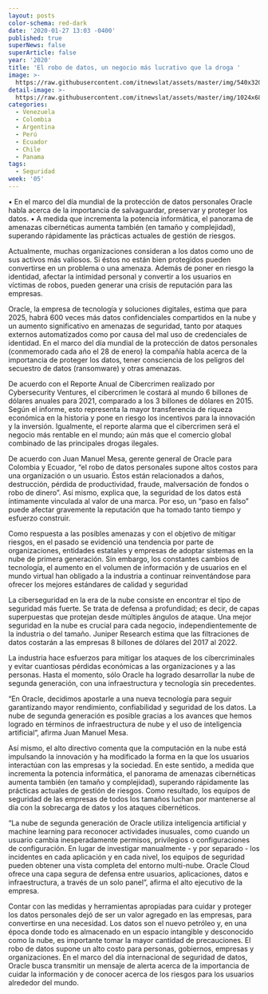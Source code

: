 ```yaml
---
layout: posts
color-schema: red-dark
date: '2020-01-27 13:03 -0400'
published: true
superNews: false
superArticle: false
year: '2020'
title: 'El robo de datos, un negocio más lucrativo que la droga '
image: >-
  https://raw.githubusercontent.com/itnewslat/assets/master/img/540x320/Robo-Datos-p.jpg
detail-image: >-
  https://raw.githubusercontent.com/itnewslat/assets/master/img/1024x680/Robo-Datos-g.jpg
categories:
  - Venezuela
  - Colombia
  - Argentina
  - Perú
  - Ecuador
  - Chile
  - Panama
tags:
  - Seguridad
week: '05'
---
```

•	En el marco del día mundial de la protección de datos personales Oracle habla acerca de la importancia de salvaguardar, preservar y proteger los datos.
•	A medida que incrementa la potencia informática, el panorama de amenazas cibernéticas aumenta también (en tamaño y complejidad), superando rápidamente las prácticas actuales de gestión de riesgos.

Actualmente, muchas organizaciones consideran a los datos como uno de sus activos más valiosos. Si éstos no están bien protegidos pueden convertirse en un problema o una amenaza. Además de poner en riesgo la identidad, afectar la intimidad personal y convertir a los usuarios en víctimas de robos, pueden generar una crisis de reputación para las empresas.

Oracle, la empresa de tecnología y soluciones digitales, estima que para 2025, habrá 600 veces más datos confidenciales compartidos en la nube y un aumento significativo en amenazas de seguridad, tanto por ataques externos automatizados como por causa del mal uso de credenciales de identidad. En el marco del día mundial de la protección de datos personales (conmemorado cada año el 28 de enero) la compañía habla acerca de la importancia de proteger los datos, tener consciencia de los peligros del secuestro de datos (ransomware) y otras amenazas. 

De acuerdo con el Reporte Anual de Cibercrimen realizado por Cybersecurity Ventures, el cibercrimen le costará al mundo 6 billones de dólares anuales para 2021, comparado a los 3 billones de dólares en 2015. Según el informe, esto representa la mayor transferencia de riqueza económica en la historia y pone en riesgo los incentivos para la innovación y la inversión. Igualmente, el reporte alarma que el cibercrimen será el negocio más rentable en el mundo; aún más que el comercio global combinado de las principales drogas ilegales.

De acuerdo con Juan Manuel Mesa, gerente general de Oracle para Colombia y Ecuador, “el robo de datos personales supone altos costos para una organización o un usuario. Éstos están relacionados a daños, destrucción, pérdida de productividad, fraude, malversación de fondos o robo de dinero”. Así mismo, explica que, la seguridad de los datos está íntimamente vinculada al valor de una marca. Por eso, un “paso en falso” puede afectar gravemente la reputación que ha tomado tanto tiempo y esfuerzo construir. 

Como respuesta a las posibles amenazas y con el objetivo de mitigar riesgos, en el pasado se evidenció una tendencia por parte de organizaciones, entidades estatales y empresas de adoptar sistemas en la nube de primera generación. Sin embargo, los constantes cambios de tecnología, el aumento en el volumen de información y de usuarios en el mundo virtual han obligado a la industria a continuar reinventándose para ofrecer los mejores estándares de calidad y seguridad

La ciberseguridad en la era de la nube consiste en encontrar el tipo de seguridad más fuerte. Se trata de defensa a profundidad; es decir, de capas superpuestas que protejan desde múltiples ángulos de ataque. Una mejor seguridad en la nube es crucial para cada negocio, independientemente de la industria o del tamaño. Juniper Research estima que las filtraciones de datos costarán a las empresas 8 billones de dólares del 2017 al 2022. 

La industria hace esfuerzos para mitigar los ataques de los cibercriminales y evitar cuantiosas pérdidas económicas a las organizaciones y a las personas. Hasta el momento, sólo Oracle ha logrado desarrollar la nube de segunda generación, con una infraestructura y tecnología sin precedentes. 

“En Oracle, decidimos apostarle a una nueva tecnología para seguir garantizando mayor rendimiento, confiabilidad y seguridad de los datos. La nube de segunda generación es posible gracias a los avances que hemos logrado en términos de infraestructura de nube y el uso de inteligencia artificial”, afirma Juan Manuel Mesa. 

Así mismo, el alto directivo comenta que la computación en la nube está impulsando la innovación y ha modificado la forma en la que los usuarios interactúan con las empresas y la sociedad. En este sentido, a medida que incrementa la potencia informática, el panorama de amenazas cibernéticas aumenta también (en tamaño y complejidad), superando rápidamente las prácticas actuales de gestión de riesgos. Como resultado, los equipos de seguridad de las empresas de todos los tamaños luchan por mantenerse al día con la sobrecarga de datos y los ataques cibernéticos.

“La nube de segunda generación de Oracle utiliza inteligencia artificial y machine learning para reconocer actividades inusuales, como cuando un usuario cambia inesperadamente permisos, privilegios o configuraciones de configuración. En lugar de investigar manualmente - y por separado - los incidentes en cada aplicación y en cada nivel, los equipos de seguridad pueden obtener una vista completa del entorno multi-nube. Oracle Cloud ofrece una capa segura de defensa entre usuarios, aplicaciones, datos e infraestructura, a través de un solo panel”, afirma el alto ejecutivo de la empresa. 

Contar con las medidas y herramientas apropiadas para cuidar y proteger los datos personales dejó de ser un valor agregado en las empresas, para convertirse en una necesidad. Los datos son el nuevo petróleo y, en una época donde todo es almacenado en un espacio intangible y desconocido como la nube, es importante tomar la mayor cantidad de precauciones. El robo de datos supone un alto costo para personas, gobiernos, empresas y organizaciones. En el marco del día internacional de seguridad de datos, Oracle busca transmitir un mensaje de alerta acerca de la importancia de cuidar la información y de conocer acerca de los riesgos para los usuarios alrededor del mundo.
